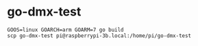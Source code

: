 # go-dmx-test

```
GOOS=linux GOARCH=arm GOARM=7 go build
scp go-dmx-test pi@raspberrypi-3b.local:/home/pi/go-dmx-test
```
